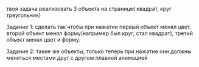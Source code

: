 твоя задача реализовать 3 объекта на странице( квадрат, круг треугольник) 

Задание 1: сделать так чтобы при нажатии первый объект менял цвет, второй объект менял форму(например был круг, стал квадрат), третий объект менял цвет и форму. 

Задание 2: такие же объекты, только теперь при нажатие они должны меняться местами друг с другом плавной анимацией